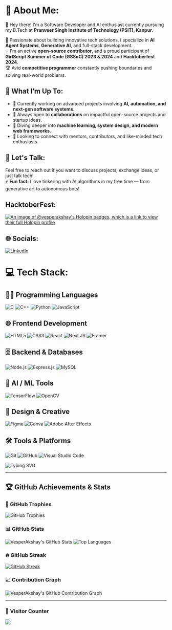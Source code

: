 # 💫 About Me:

👋 Hey there! I'm a Software Developer and AI enthusiast currently pursuing my B.Tech at **Pranveer Singh Institute of Technology (PSIT), Kanpur**.

🚀 Passionate about building innovative tech solutions, I specialize in **AI Agent Systems**, **Generative AI**, and full-stack development.  
💡 I'm an active **open-source contributor**, and a proud participant of **GirlScript Summer of Code (GSSoC) 2023 & 2024** and **Hacktoberfest 2024**.  
🏆 Avid **competitive programmer** constantly pushing boundaries and solving real-world problems.

## 🎯 What I’m Up To:
- 🔭 Currently working on advanced projects involving **AI, automation, and next-gen software systems**.  
- 👯 Always open to **collaborations** on impactful open-source projects and startup ideas.  
- 🌱 Diving deeper into **machine learning, system design, and modern web frameworks**.  
- 🤝 Looking to connect with mentors, contributors, and like-minded tech enthusiasts.

## 💬 Let's Talk:
Feel free to reach out if you want to discuss projects, exchange ideas, or just talk tech!  
⚡ **Fun fact:** I love tinkering with AI algorithms in my free time — from generative art to autonomous bots!



## HacktoberFest:
[![An image of @vesperakshay's Holopin badges, which is a link to view their full Holopin profile](https://holopin.me/vesperakshay)](https://holopin.io/@vesperakshay)

## 🌐 Socials:
[![LinkedIn](https://img.shields.io/badge/LinkedIn-%230077B5.svg?logo=linkedin&logoColor=white)](https://www.linkedin.com/in/akshay-patel-3b0b97284/) 

# 💻 Tech Stack:

## 👨‍💻 Programming Languages
![C](https://img.shields.io/badge/c-%2300599C.svg?style=for-the-badge&logo=c&logoColor=white)
![C++](https://img.shields.io/badge/c++-%2300599C.svg?style=for-the-badge&logo=c%2B%2B&logoColor=white)
![Python](https://img.shields.io/badge/python-3670A0?style=for-the-badge&logo=python&logoColor=ffdd54)
![JavaScript](https://img.shields.io/badge/javascript-%23323330.svg?style=for-the-badge&logo=javascript&logoColor=%23F7DF1E)

## 🌐 Frontend Development
![HTML5](https://img.shields.io/badge/html5-%23E34F26.svg?style=for-the-badge&logo=html5&logoColor=white)
![CSS3](https://img.shields.io/badge/css3-%231572B6.svg?style=for-the-badge&logo=css3&logoColor=white)
![React](https://img.shields.io/badge/react-%2320232a.svg?style=for-the-badge&logo=react&logoColor=%2361DAFB)
![Next JS](https://img.shields.io/badge/Next-black?style=for-the-badge&logo=next.js&logoColor=white)
![Framer](https://img.shields.io/badge/Framer-black?style=for-the-badge&logo=framer&logoColor=blue)

## 🗄️ Backend & Databases
![Node.js](https://img.shields.io/badge/node.js-339933.svg?style=for-the-badge&logo=nodedotjs&logoColor=white)
![Express.js](https://img.shields.io/badge/express.js-%23404d59.svg?style=for-the-badge&logo=express&logoColor=%2361DAFB)
![MySQL](https://img.shields.io/badge/mysql-%2300000f.svg?style=for-the-badge&logo=mysql&logoColor=white)

## 🧠 AI / ML Tools
![TensorFlow](https://img.shields.io/badge/TensorFlow-FF6F00.svg?style=for-the-badge&logo=TensorFlow&logoColor=white)
![OpenCV](https://img.shields.io/badge/OpenCV-5C3EE8.svg?style=for-the-badge&logo=opencv&logoColor=white)

## 🎨 Design & Creative
![Figma](https://img.shields.io/badge/figma-%23F24E1E.svg?style=for-the-badge&logo=figma&logoColor=white)
![Canva](https://img.shields.io/badge/Canva-00C4CC.svg?style=for-the-badge&logo=Canva&logoColor=white)
![Adobe After Effects](https://img.shields.io/badge/Adobe%20After%20Effects-9999FF.svg?style=for-the-badge&logo=Adobe%20After%20Effects&logoColor=white)

## 🛠️ Tools & Platforms
![Git](https://img.shields.io/badge/git-%23F05033.svg?style=for-the-badge&logo=git&logoColor=white)
![GitHub](https://img.shields.io/badge/github-%23121011.svg?style=for-the-badge&logo=github&logoColor=white)
![Visual Studio Code](https://img.shields.io/badge/VS%20Code-0078d7.svg?style=for-the-badge&logo=visual-studio-code&logoColor=white)

<!-- Animated Header -->
<img src="https://readme-typing-svg.herokuapp.com?font=Fira+Code&weight=500&size=24&pause=1000&center=true&width=435&lines=Hey!+I'm+Akshay+%F0%9F%91%8B;Software+Developer+%7C+Open-Source+Contributor;AI+%26+Generative+Tech+Enthusiast;Always+Learning+%F0%9F%9A%80" alt="Typing SVG" />

---

## 🏆 GitHub Achievements & Stats

### 🏅 GitHub Trophies
![GitHub Trophies](https://github-profile-trophy.vercel.app/?username=VesperAkshay&theme=discord&no-frame=true&no-bg=true&margin-w=4)

### 📊 GitHub Stats
![VesperAkshay's GitHub Stats](https://github-readme-stats.vercel.app/api?username=VesperAkshay&show_icons=true&theme=discord_old_blurple&hide_border=true)
![Top Languages](https://github-readme-stats.vercel.app/api/top-langs/?username=VesperAkshay&layout=compact&theme=discord_old_blurple&hide_border=true)

### 🔥 GitHub Streak
[![GitHub Streak](https://streak-stats.demolab.com/?user=VesperAkshay&theme=tokyonight_duo&hide_border=true)](https://git.io/streak-stats)

### 📈 Contribution Graph
![VesperAkshay's GitHub Contribution Graph](https://github-readme-activity-graph.vercel.app/graph?username=VesperAkshay&theme=react-dark&hide_border=true)

---

### 👀 Visitor Counter
[![](https://visitcount.itsvg.in/api?id=VesperAkshay&icon=6&color=12)](https://visitcount.itsvg.in)



<!-- Proudly created with GPRM ( https://gprm.itsvg.in ) -->
